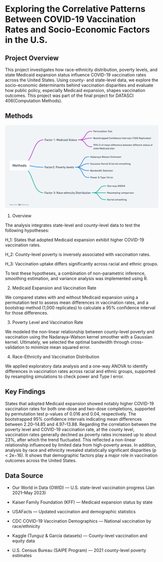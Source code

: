 # Exploring the Correlative Patterns Between COVID-19 Vaccination Rates and Socio-Economic Factors in the U.S.

## Project Overview

This project investigates how race-ethnicity distribution, poverty levels, and state Medicaid expansion status influence COVID-19 vaccination rates across the United States.
Using county- and state-level data, we explore the socio-economic determinants behind vaccination disparities and evaluate how public policy, especially Medicaid expansion, shapes vaccination outcomes. This project was part of the final project for DATASCI 406(Computation Methods).

## Methods
![Methods Mindmap](Methods_Covid_19_Vaccination_Study.png)

1. Overview 

The analysis integrates state-level and county-level data to test the following hypotheses:

H_1: States that adopted Medicaid expansion exhibit higher COVID-19 vaccination rates.

H_2: County-level poverty is inversely associated with vaccination rates.

H_3: Vaccination uptake differs significantly across racial and ethnic groups.

To test these hypotheses, a combination of non-parametric inference, smoothing estimation, and variance analysis was implemented using R.

2. Medicaid Expansion and Vaccination Rate

We compared states with and without Medicaid expansion using a permutation test to assess mean differences in vaccination rates, and a bootstrap method (1,000 replicates) to calculate a 95% confidence interval for those differences.

3. Poverty Level and Vaccination Rate

We modeled the non-linear relationship between county-level poverty and vaccination using the Nadaraya–Watson kernel smoother with a Gaussian kernel. Ultimately, we selected the optimal bandwidth through cross-validation to minimize mean squared error.

4. Race-Ethnicity and Vaccination Distribution

We applied exploratory data analysis and a one-way ANOVA to identify differences in vaccination rates across racial and ethnic groups, supported by resampling simulations to check power and Type I error.

## Key Findings

States that adopted Medicaid expansion showed notably higher COVID-19 vaccination rates for both one-dose and two-dose completions, supported by permutation test p-values of 0.016 and 0.04, respectively. The bootstrapped 95% confidence intervals indicating mean differences between 2.20–14.85 and 4.97–13.88. Regarding the correlation between the poverty level and COVID-19 vaccination rate, at the county level, vaccination rates generally declined as poverty rates increased up to about 23%, after which the trend fluctuated. This reflected a non-linear relationship influenced by limited data from high-poverty areas. In addition, analysis by race and ethnicity revealed statistically significant disparities (p < 2e−16). It shows that demographic factors play a major role in vaccination outcomes across the United States.

## Data Source
- Our World in Data (OWID) — U.S. state-level vaccination progress (Jan 2021–May 2023)

- Kaiser Family Foundation (KFF) — Medicaid expansion status by state

- USAFacts — Updated vaccination and demographic statistics

- CDC COVID-19 Vaccination Demographics — National vaccination by race/ethnicity

- Kaggle (Tunguz & García datasets) — County-level vaccination and equity data

- U.S. Census Bureau (SAIPE Program) — 2021 county-level poverty estimates
